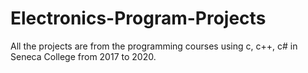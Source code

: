 # Electronics-Program-Projects
All the projects are from the programming courses using c, c++, c# in Seneca College from 2017 to 2020.
